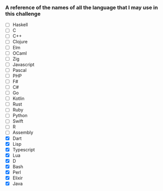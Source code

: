 ### A reference of the names of all the language that I may use in this challenge

- [ ]  Haskell
- [ ]  C
- [ ]  C++
- [ ]  Clojure
- [ ]  Elm
- [ ]  OCaml
- [ ]  Zig
- [ ]  Javascript
- [ ]  Pascal
- [ ]  PHP
- [ ]  F#
- [ ]  C#
- [ ]  Go
- [ ]  Kotlin
- [ ]  Rust
- [ ]  Ruby
- [ ]  Python
- [ ]  Swift
- [ ]  R
- [ ]  Assembly
- [x]  Dart
- [x]  Lisp
- [x]  Typescript
- [x]  Lua
- [x]  D 
- [x]  Bash 
- [x]  Perl 
- [x]  Elixir 
- [x]  Java 
